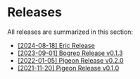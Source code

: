 <!-- markdownlint-disable MD033 -->

# Releases

All releases are summarized in this section:

- [[2024-08-18] Eric Release](/releases/2024-08-18_eric_release.md)
- [[2023-09-01] Bogrep Release v0.1.3](/releases/2023-09-01_bogrep_release_v0.1.3.md)
- [[2022-01-05] Pigeon Release v0.2.0](/releases/2022-01-05_pigeon_release_v0.2.0.md)
- [[2021-11-20] Pigeon Release v0.1.0](/releases/2021-11-20_pigeon_release_v0.1.0.md)
